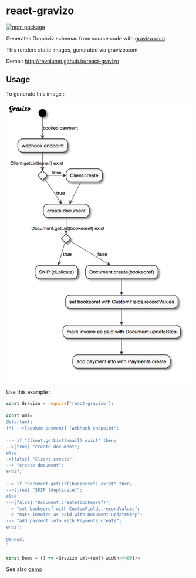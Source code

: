 # react-gravizo

[![npm package][npm-badge]][npm]

Generates Graphviz schemas from source code with [gravizo.com](http://gravizo.com/)

This renders static images, generated via gravizo.com

Demo : http://revolunet.github.io/react-gravizo

## Usage

To generate this image :

![demo](./demo.png)

Use this example :

```js
const Gravizo = require('react-gravizo');

const uml=`
@startuml;
(*) -->[bookeo payment] "webhook endpoint";

--> if "Client.getList(email) exist" then;
-->[true] "create document";
else;
->[false] "Client.create";
--> "create document";
endif;

--> if "Document.getList(bookeoref) exist" then;
-->[true] "SKIP (duplicate)";
else;
-->[false] "Document.create(bookeoref)";
--> "set bookeoref with CustomFields.recordValues";
--> "mark invoice as paid with Document.updateStep";
--> "add payment info with Payments.create";
endif;

@enduml
`

const Demo = () => <Gravizo uml={uml} width={400}/>
```

See also [demo](http://revolunet.github.io/react-gravizo)

[npm-badge]: https://img.shields.io/npm/v/react-gravizo.png?style=flat-square
[npm]: https://www.npmjs.org/package/react-gravizo

